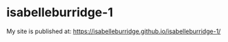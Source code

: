 # isabelleburridge-1

My site is published at:
https://isabelleburridge.github.io/isabelleburridge-1/

